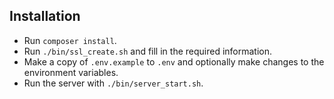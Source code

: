## Installation

- Run `composer install`.
- Run `./bin/ssl_create.sh` and fill in the required information.
- Make a copy of `.env.example` to `.env` and optionally make changes to the environment variables.
- Run the server with `./bin/server_start.sh`.
